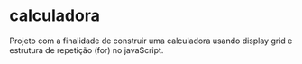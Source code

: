 # calculadora
Projeto com a finalidade de construir uma calculadora usando display grid e estrutura de repetição (for) no javaScript. 
